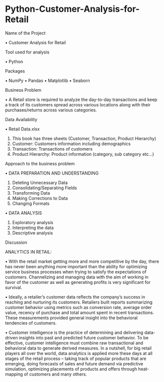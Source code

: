 # Python-Customer-Analysis-for-Retail

Name of the Project

•	Customer Analysis for Retail

Tool used for analysis 

•	Python

Packages 

•	NumPy
•	Pandas
•	Matplotlib
•	Seaborn

Business Problem 

•	A Retail store is required to analyze the day-to-day transactions and keep a track of its customers spread across various locations along 
with their purchases/returns across various categories. 

Data Availability 

•	Retail Data.xlsx

1.	This book has three sheets (Customer, Transaction, Product Hierarchy)
2.	Customer: Customers information including demographics
3.	Transaction: Transactions of customers
4.	Product Hierarchy: Product information (category, sub category etc...) 

Approach to the business problem 

•	DATA PREPARATION AND UNDERSTANDING

1.	Deleting Unnecessary Data
2.	Consolidating/Separating Fields
3.	Transforming Data
4.	Making Corrections to Data
5.	Changing Formats

•	DATA ANALYSIS

1.	Exploratory analysis
2.	Interpreting the data
3.	Descriptive analysis

Discussion 

ANALYTICS IN RETAIL:

•	With the retail market getting more and more competitive by the day, there has never been anything more important than the ability for optimizing service 
business processes when trying to satisfy the expectations of customers. Channelizing and managing data with the aim of working in favor of the customer as 
well as generating profits is very significant for survival.

•	Ideally, a retailer’s customer data reflects the company’s success in reaching and nurturing its customers. Retailers built reports summarizing customer 
behavior using metrics such as conversion rate, average order value, recency of purchase and total amount spent in recent transactions. These measurements 
provided general insight into the behavioral tendencies of customers.

•	Customer intelligence is the practice of determining and delivering data-driven insights into past and predicted future customer behavior. To be effective, 
customer intelligence must combine raw transactional and behavioral data to generate derived measures. In a nutshell, for big retail players all over the world, 
data analytics is applied more these days at all stages of the retail process – taking track of popular products that are emerging, doing forecasts of sales and 
future demand via predictive simulation, optimizing placements of products and offers through heat-mapping of customers and many others.
